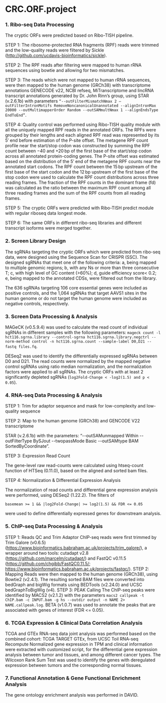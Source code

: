 # CRC.ORF.project


### 1. Ribo-seq Data Processing

The cryptic ORFs were predicted based on Ribo-TISH pipeline.

STEP 1: The ribosome-protected RNA fragments (RPF) reads were trimmed and the low-quality reads were filtered by Sickle (http://github.com/ucdavis-bioinformatics/sickle).

STEP 2: The RPF reads after filtering were mapped to human rRNA sequences using bowtie and allowing for two mismatches.

STEP 3: The reads which were not mapped to human rRNA sequences, were then mapped to the human genome (GRCh38) with transcriptome annotations GENECODE v22, NCBI refseq, MiTranscriptome and lincRNA transcript annotations generated by Dr. John Rinn’s group, using STAR (v.2.6.1b) with parameters `“--outFilterMismatchNmax 2 –outFilterIntronMotifs RemoveNoncanonicalUnannotated --alignIntronMax 20000 --outMultimapperOrder Random --outSAMmultNmax 1 --alignEndsType EndToEnd”`.

STEP 4: Quality control was performed using Ribo-TISH quality module with all the uniquely mapped RPF reads in the annotated ORFs. The RPFs were grouped by their lengths and each aligned RPF read was represented by its 5′ end before estimation of the P-site offset. The metagene RPF count profile near the start/stop codon was constructed by summing the RPF count between −40 and +20 bp of the first base of the start/stop codon across all annotated protein-coding genes. The P-site offset was estimated based on the distribution of the 5′ end of the metagene RPF counts near the annotated start codons. The RPF count between the 15 bp upstream of the first base of the start codon and the 12 bp upstream of the first base of the stop codon were used to calculate the RPF count distributions across three reading frames. The fraction of the RPF counts in the dominant frame (fd) was calculated as the ratio between the maximum RPF count among all three reading frames and the sum of the RPF counts from all reading frames.

STEP 5: The cryptic ORFs were predicted with Ribo-TISH predict module with regular riboseq data longest mode.

STEP 6: The same ORFs in different ribo-seq libraries and different transcript isoforms were merged together.


### 2. Screen Library Design

The sgRNAs targeting the cryptic ORFs which were predicted from ribo-seq data, were designed using the Sequence Scan for CRISPR (SSC). The designed sgRNAs that meet one of the following criteria: a, being mapped to multiple genomic regions; b, with any Ns or more than three consecutive T; c, with high level of GC content (>60%); d, guide efficiency score< 0.2; e, being mapped to the annotated CDSs, were filtered out from the library.

The 636 sgRNAs targeting 106 core essential genes were included as positive controls, and the 1,064 sgRNAs that target AAVS1 sites in the human genome or do not target the human genome were included as negative controls, respectively.


### 3. Screen Data Processing & Analysis

MAGeCK (v0.5.9.4) was used to calculate the read count of individual sgRNAs in different samples with the following parameters: `mageck count -l hct116.sgrna.library --control-sgrna hct116.sgrna.library.negctrl --norm-method control -n hct116.sgrna.count --sample-label D0,D21 --fastq files.fq`.

DESeq2 was used to identify the differentially expressed sgRNAs between D0 and D21. The read counts were normalized by the mapped negative control sgRNAs using ratio median normalization, and the normalization factors were applied to all sgRNAs. The cryptic ORFs with at least 2 significantly depleted sgRNAs (`log2Fold-Change < -log2(1.5) and p < 0.05`).


### 4. RNA-seq Data Processing & Analysis

STEP 1: Trim for adaptor sequence and mask for low-complexity and low-quality sequence

STEP 2: Map to the human genome (GRCh38) and GENCODE V22 transcriptome

STAR (v.2.6.1b) with the parameters: “--outSAMunmapped Within --outFilterType BySJout --twopassMode Basic --outSAMtype BAM SortedByCoordinate”.

STEP 3: Expression Read Count

The gene-level raw read-counts were calculated using htseq-count function of HTSeq (0.11.0), based on the aligned and sorted bam files.

STEP 4: Normalization & Differential Expression Analysis

The normalization of read counts and differential gene expression analysis were performed, using DESeq2 (1.22.2). The filters of

`basemean >= 1 && |log2Fold-Change| >= log2(1.5) && FDR <= 0.05`   

were used to define differentially expressed genes for downstream analysis.


### 5. ChIP-seq Data Processing & Analysis

STEP 1: Reads QC and Trim Adaptor
ChIP-seq reads were first trimmed by Trim Galore (v0.6.5) (https://www.bioinformatics.babraham.ac.uk/projects/trim_galore/), a wrapper around two tools: cutadapt v2.8 (https://github.com/marcelm/cutadapt/) and FastQC v0.11.5 (https://github.com/chgibb/FastQC0.11.5/; https://www.bioinformatics.babraham.ac.uk/projects/fastqc/).
STEP 2: Mapping
Reads were then mapped to the human genome (GRCh38), using Bowtie2 (v2.4.1). The resulting sorted BAM files were converted into bedGraph and bigWig formats using BEDTools (v2.24.0) and UCSC bedGraphToBigWig (v4).
STEP 3: PEAK Calling
The ChIP-seq peaks were identified by MACS2 (v2.1.2) with the parameters `macs2 callpeak -t ChIP.bam -c INPUT.bam -g hs --outdir output -n NAME 2> NAME.callpeak.log`. BETA (v1.0.7) was used to annotate the peaks that are associated with genes of interest (FDR <= 0.05).


### 6. TCGA Expression & Clinical Data Correlation Analysis

TCGA and GTEx RNA-seq data joint analysis was performed based on the combined cohort: TCGA TARGET GTEx, from UCSC Toil RNA-seq Recompute Normalized gene expression in TPM and clinical information were extracted with customized script, for the differential gene expression analysis between tumor and tissues, and among different cancer types. The Wilcoxon Rank Sum Test was used to identify the genes with deregulated expression between tumors and the corresponding normal tissues.


### 7. Functional Annotation & Gene Functional Enrichment Analysis

The gene ontology enrichment analysis was performed in DAVID.

